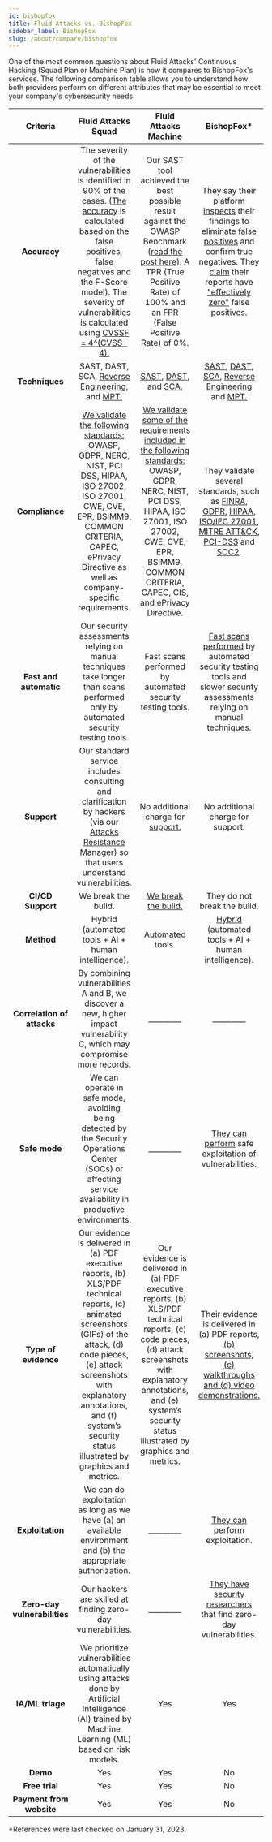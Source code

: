 ```yaml
---
id: bishopfox
title: Fluid Attacks vs. BishopFox
sidebar_label: BishopFox
slug: /about/compare/bishopfox
---
```


One of the most common questions
about Fluid Attacks' Continuous Hacking
(Squad Plan or Machine Plan)
is how it compares to BishopFox's services.
The following comparison table
allows you to understand
how both providers perform on different attributes
that may be essential to meet your company's cybersecurity needs.

|         **Criteria**         |                                                                                                                                               **Fluid Attacks  Squad**                                                                                                                                              |                                                                                                                            **Fluid Attacks Machine**                                                                                                                           |                                                                                                                                                                                                                                                                                                            **BishopFox***                                                                                                                                                                                                                                                                                                           |
|:----------------------------:|:-------------------------------------------------------------------------------------------------------------------------------------------------------------------------------------------------------------------------------------------------------------------------------------------------------------------:|:------------------------------------------------------------------------------------------------------------------------------------------------------------------------------------------------------------------------------------------------------------------------------:|:-----------------------------------------------------------------------------------------------------------------------------------------------------------------------------------------------------------------------------------------------------------------------------------------------------------------------------------------------------------------------------------------------------------------------------------------------------------------------------------------------------------------------------------------------------------------------------------------------------------------------------------:|
| **Accuracy**                 | The severity of the vulnerabilities is  identified in 90% of the cases. ([The  accuracy](/about/sla/accuracy/) is calculated based on the false  positives, false negatives and the F-Score  model). The severity of vulnerabilities is  calculated using [CVSSF = 4^(CVSS-4).](/about/faq/#adjustment-by-severity) | Our SAST tool achieved the best possible  result against the OWASP Benchmark  ([read the post here](https://fluidattacks.com/blog/owasp-benchmark-fluid-attacks/)): A TPR (True Positive  Rate) of 100% and an FPR (False Positive  Rate) of 0%.                               | They say their platform [inspects](https://research.gigaom.com/reprint/gigaom-radar-for-attack-surface-management-bishop-fox/) their findings to eliminate [false positives](https://bishopfox.com/platform) and confirm true negatives. They [claim](https://research.gigaom.com/reprint/gigaom-radar-for-attack-surface-management-bishop-fox/)  their reports have ["effectively zero"](https://www.globenewswire.com/en/news-release/2022/05/05/2436947/0/en/Bishop-Fox-Cosmos-Named-Only-Platform-Leader-in-Attack-Surface-Management-by-GigaOm.html) false positives.                                                         |
| **Techniques**               | SAST, DAST, SCA, [Reverse Engineering](https://fluidattacks.com/categories/re/), and [MPT.](https://fluidattacks.com/categories/re/)                                                                                                                                                                                 | [SAST](https://fluidattacks.com/categories/sast/), [DAST](https://fluidattacks.com/categories/sast/),  and [SCA.](https://fluidattacks.com/categories/sca/)                                                                                                                     | [SAST](https://bishopfox.com/services/secure-code-review), [DAST](https://s3.us-east-2.amazonaws.com/s3.bishopfox.com/prod-1437/Documents/Guides/Bishop-Fox-Application-Penetration-Testing-eBook.pdf), [SCA](https://bishopfox.com/services/secure-code-review), [Reverse Engineering](https://bishopfox.com/events/reverse-engineering-websites) and [MPT.](https://bishopfox.com/services/secure-code-review)                                                                                                                                                                                                                    |
| **Compliance**               | [We validate the following standards:](https://docs.fluidattacks.com/criteria/compliance/)  OWASP, GDPR, NERC, NIST, PCI DSS,  HIPAA, ISO 27002, ISO 27001, CWE, CVE,  EPR, BSIMM9, COMMON CRITERIA,  CAPEC, ePrivacy Directive as well as  company-specific requirements.                                          | [We validate some of the requirements  included in the following standards:](https://docs.fluidattacks.com/criteria/compliance/) OWASP, GDPR, NERC, NIST, PCI DSS,  HIPAA, ISO 27001, ISO 27002, CWE, CVE,  EPR, BSIMM9, COMMON CRITERIA,  CAPEC, CIS, and ePrivacy Directive. | They validate several standards, such as [FINRA](https://bishopfox.com/services/external-penetration-testing), [GDPR](https://bishopfox.com/resources/parrot-application-penetration-testing-customer-story), [HIPAA](https://bishopfox.com/services/external-penetration-testing), [ISO/IEC 27001](https://bishopfox.com/resources/apollo-io-google-assessment-customer-story), [MITRE ATT&CK](https://bishopfox.com/resources/illumio-micro-segmentation-customer-story), [PCI-DSS](https://bishopfox.com/services/external-penetration-testing) and [SOC2](https://bishopfox.com/resources/zephyr-policy-review-customer-story). |
| **Fast and automatic**       | Our security assessments relying on manual techniques take longer than scans performed only by automated security testing tools.                                                                                                                                                                                    | Fast scans performed by automated security testing tools.                                                                                                                                                                                                                      | [Fast scans performed](https://bishopfox.com/services/secure-code-review) by automated security testing tools and slower security assessments relying on manual techniques.                                                                                                                                                                                                                                                                                                                                                                                                                                                         |
| **Support**                  | Our standard service includes consulting  and clarification by hackers (via our  [Attacks Resistance Manager](https://docs.fluidattacks.com/machine/web/arm)) so that users  understand vulnerabilities.                                                                                                            | No additional charge for [support.](/machine/web/support/live-chat)                                                                                                                                                                                                            | No additional charge for support.                                                                                                                                                                                                                                                                                                                                                                                                                                                                                                                                                                                                   |
| **CI/CD Support**            | We break the build.                                                                                                                                                                                                                                                                                                  | [We break the build.](https://fluidattacks.com/solutions/devsecops/)                                                                                                                                                                                                            | They do not break the build.                                                                                                                                                                                                                                                                                                                                                                                                                                                                                                                                                                                                        |
| **Method**                   | Hybrid (automated tools + AI + human   intelligence).                                                                                                                                                                                                                                                               | Automated tools.                                                                                                                                                                                                                                                                | [Hybrid](https://bishopfox.com/services/secure-code-review) (automated tools + AI + human intelligence).                                                                                                                                                                                                                                                                                                                                                                                                                                                                                                                            |
| **Correlation of attacks**   | By combining vulnerabilities A and B, we   discover a new, higher impact   vulnerability C, which may compromise   more records.                                                                                                                                                                                    | _________                                                                                                                                                                                                                                                                      | _________                                                                                                                                                                                                                                                                                                                                                                                                                                                                                                                                                                                                                           |
| **Safe mode**                | We can operate in safe mode, avoiding   being detected by the Security   Operations Center (SOCs) or affecting   service availability in productive   environments.                                                                                                                                                 | _________                                                                                                                                                                                                                                                                      | [They can perform](https://bishopfox.com/platform/continuous-attack-emulation) safe exploitation of vulnerabilities.                                                                                                                                                                                                                                                                                                                                                                                                                                                                                                                |
| **Type of evidence**         | Our evidence is delivered in (a) PDF   executive reports, (b) XLS/PDF technical   reports, (c) animated screenshots (GIFs)   of the attack, (d) code pieces, (e) attack   screenshots with explanatory annotations,   and (f) system’s security status illustrated   by graphics and metrics.                       | Our evidence is delivered in (a) PDF executive reports, (b) XLS/PDF technical reports, (c) code pieces, (d) attack screenshots with explanatory annotations, and (e) system’s security status illustrated by graphics and metrics.                                             | Their evidence is delivered in (a) PDF reports, [(b) screenshots, (c) walkthroughs and (d) video demonstrations.](https://s3.us-east-2.amazonaws.com/s3.bishopfox.com/prod-1437/Documents/ebooks/Bishop-Fox-DevSecOps-Field-Guide.pdf)                                                                                                                                                                                                                                                                                                                                                                                              |
| **Exploitation**             | We can do exploitation as long as we   have (a) an available environment and   (b) the appropriate authorization.                                                                                                                                                                                                    | _________                                                                                                                                                                                                                                                                      | [They can](https://bishopfox.com/platform/continuous-attack-emulation) perform exploitation.                                                                                                                                                                                                                                                                                                                                                                                                                                                                                                                                        |
| **Zero-day vulnerabilities** | Our hackers are skilled at finding   zero-day vulnerabilities.                                                                                                                                                                                                                                                      | _________                                                                                                                                                                                                                                                                      | [They have security researchers](https://bishopfox.com/labs) that find zero-day vulnerabilities.                                                                                                                                                                                                                                                                                                                                                                                                                                                                                                                                    |
| **IA/ML triage**             | We prioritize vulnerabilities automatically using  attacks done by Artificial Intelligence (AI) trained  by Machine Learning (ML) based on risk models.                                                                                                                                                             | Yes                                                                                                                                                                                                                                                                            | Yes                                                                                                                                                                                                                                                                                                                                                                                                                                                                                                                                                                                                                                 |
| **Demo**                     | Yes                                                                                                                                                                                                                                                                                                                 | Yes                                                                                                                                                                                                                                                                            | No                                                                                                                                                                                                                                                                                                                                                                                                                                                                                                                                                                                                                                  |
| **Free trial**               | Yes                                                                                                                                                                                                                                                                                                                 | Yes                                                                                                                                                                                                                                                                            | No                                                                                                                                                                                                                                                                                                                                                                                                                                                                                                                                                                                                                                  |
| **Payment from website**     | Yes                                                                                                                                                                                                                                                                                                                 | Yes                                                                                                                                                                                                                                                                            | No                                                                                                                                                                                                                                                                                                                                                                                                                                                                                                                                                                                                                                  |

*References were last checked on January 31, 2023.
